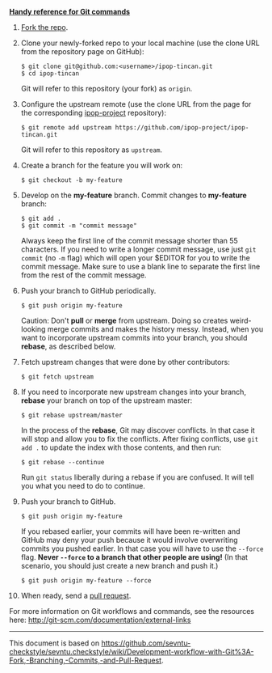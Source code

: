 [**Handy reference for Git commands**](http://gitref.org/index.html)

1.  [Fork the repo](http://help.github.com/fork-a-repo/).

2.  Clone your newly-forked repo to your local machine (use the clone
    URL from the repository page on GitHub):

        $ git clone git@github.com:<username>/ipop-tincan.git
        $ cd ipop-tincan

    Git will refer to this repository (your fork) as `origin`.

3.  Configure the upstream remote (use the clone URL from the page
    for the corresponding
    [ipop-project](https://github.com/ipop-project/) repository):

        $ git remote add upstream https://github.com/ipop-project/ipop-tincan.git

    Git will refer to this repository as `upstream`.

4.  Create a branch for the feature you will work on:

        $ git checkout -b my-feature

5.  Develop on the **my-feature** branch. Commit changes to **my-feature**
    branch:

        $ git add .
        $ git commit -m "commit message"

    Always keep the first line of the commit message shorter than 55
    characters. If you need to write a longer commit message, use just `git
    commit` (no `-m` flag) which will open your $EDITOR for you to write the
    commit message. Make sure to use a blank line to separate the first line
    from the rest of the commit message.

6.  Push your branch to GitHub periodically.

        $ git push origin my-feature

    Caution: Don't **pull** or **merge** from upstream. Doing so creates
    weird-looking merge commits and makes the history messy. Instead,
    when you want to incorporate upstream commits into your branch, you
    should **rebase**, as described below.

7.  Fetch upstream changes that were done by other contributors:

        $ git fetch upstream

8.  If you need to incorporate new upstream changes into your branch,
    **rebase** your branch on top of the upstream master:

        $ git rebase upstream/master

    In the process of the **rebase**, Git may discover conflicts. In
    that case it will stop and allow you to fix the conflicts. After
    fixing conflicts, use `git add .` to update the index with those
    contents, and then run:

        $ git rebase --continue

    Run `git status` liberally during a rebase if you are confused. It
    will tell you what you need to do to continue.

9.  Push your branch to GitHub.

        $ git push origin my-feature

    If you rebased earlier, your commits will have been re-written and
    GitHub may deny your push because it would involve overwriting
    commits you pushed earlier. In that case you will have to use the
    `--force` flag.  **Never `--force` to a branch that other people are
    using!** (In that scenario, you should just create a new branch and
    push it.)

        $ git push origin my-feature --force

10. When ready, send a [pull
    request](http://help.github.com/send-pull-requests/).

For more information on Git workflows and commands, see the resources
here: <http://git-scm.com/documentation/external-links>

* * *

This document is based on
<https://github.com/sevntu-checkstyle/sevntu.checkstyle/wiki/Development-workflow-with-Git%3A-Fork,-Branching,-Commits,-and-Pull-Request>.